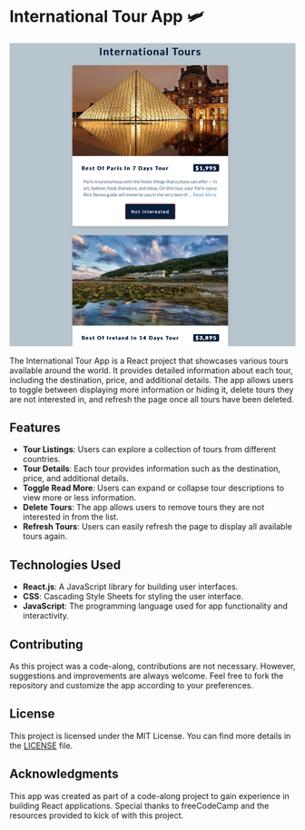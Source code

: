 # International Tour App 🛩️

![International Tour App](tour-screenshot.png)

The International Tour App is a React project that showcases various tours available around the world. It provides detailed information about each tour, including the destination, price, and additional details. The app allows users to toggle between displaying more information or hiding it, delete tours they are not interested in, and refresh the page once all tours have been deleted.

## Features

- **Tour Listings**: Users can explore a collection of tours from different countries.
- **Tour Details**: Each tour provides information such as the destination, price, and additional details.
- **Toggle Read More**: Users can expand or collapse tour descriptions to view more or less information.
- **Delete Tours**: The app allows users to remove tours they are not interested in from the list.
- **Refresh Tours**: Users can easily refresh the page to display all available tours again.

## Technologies Used

- **React.js**: A JavaScript library for building user interfaces.
- **CSS**: Cascading Style Sheets for styling the user interface.
- **JavaScript**: The programming language used for app functionality and interactivity.


## Contributing

As this project was a code-along, contributions are not necessary. However, suggestions and improvements are always welcome. Feel free to fork the repository and customize the app according to your preferences.

## License

This project is licensed under the MIT License. You can find more details in the [LICENSE](LICENSE) file.

## Acknowledgments

This app was created as part of a code-along project to gain experience in building React applications. Special thanks to freeCodeCamp and the resources provided to kick of with this project.
